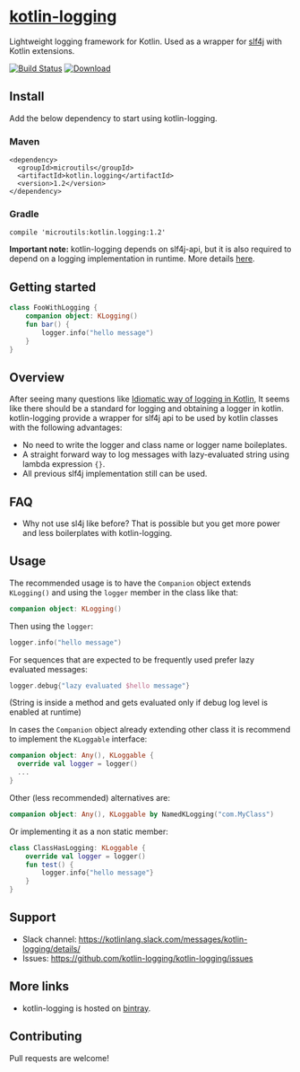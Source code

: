 # [kotlin-logging](https://github.com/kotlin-logging/kotlin-logging)

Lightweight logging framework for Kotlin.
Used as a wrapper for [slf4j](http://www.slf4j.org/) with Kotlin extensions.

[![Build Status](https://travis-ci.org/MicroUtils/kotlin.logging.png?branch=master)](https://travis-ci.org/MicroUtils/kotlin.logging)
[ ![Download](https://api.bintray.com/packages/microutils/kotlin.logging/kotlin.logging/images/download.svg) ](https://bintray.com/microutils/kotlin.logging/kotlin.logging/_latestVersion)

## Install

Add the below dependency to start using kotlin-logging.

### Maven
```
<dependency>
  <groupId>microutils</groupId>
  <artifactId>kotlin.logging</artifactId>
  <version>1.2</version>
</dependency>
```
### Gradle
```
compile 'microutils:kotlin.logging:1.2'
```

**Important note:** kotlin-logging depends on slf4j-api, but it is also required to depend on a logging implementation in runtime. More details [here](http://saltnlight5.blogspot.co.il/2013/08/how-to-configure-slf4j-with-different.html).

## Getting started
 
```Kotlin
class FooWithLogging {
    companion object: KLogging()
    fun bar() {
        logger.info("hello message")
    }
}
```

## Overview

After seeing many questions like [Idiomatic way of logging in Kotlin](http://stackoverflow.com/questions/34416869/idiomatic-way-of-logging-in-kotlin), It seems like there should be a standard for logging and obtaining a logger in kotlin. kotlin-logging provide a wrapper for slf4j api to be used by kotlin classes with the following advantages:
  - No need to write the logger and class name or logger name boileplates.
  - A straight forward way to log messages with lazy-evaluated string using lambda expression `{}`.
  - All previous slf4j implementation still can be used.

## FAQ

- Why not use sl4j like before? That is possible but you get more power and less boilerplates with kotlin-logging.

## Usage

The recommended usage is to have the `Companion` object extends `KLogging()` and using the `logger` member in the class like that:
```Kotlin
companion object: KLogging()
```
Then using the `logger`:
```Kotlin
logger.info("hello message")
```
For sequences that are expected to be frequently used prefer lazy evaluated messages:
```Kotlin
logger.debug{"lazy evaluated $hello message"}
```
(String is inside a method and gets evaluated only if debug log level is enabled at runtime)

In cases the `Companion` object already extending other class it is recommend to implement the `KLoggable` interface:
```Kotlin
companion object: Any(), KLoggable {
  override val logger = logger()
  ...
}
```

Other (less recommended) alternatives are:
```Kotlin
companion object: Any(), KLoggable by NamedKLogging("com.MyClass")
```
Or implementing it as a non static member:
```Kotlin
class ClassHasLogging: KLoggable {
    override val logger = logger()
    fun test() {
        logger.info{"hello message"}
    }
}
```
## Support

- Slack channel: https://kotlinlang.slack.com/messages/kotlin-logging/details/
- Issues: https://github.com/kotlin-logging/kotlin-logging/issues

## More links

- kotlin-logging is hosted on [bintray](https://bintray.com/microutils/kotlin.logging/kotlin.logging/view).

## Contributing

Pull requests are welcome!

